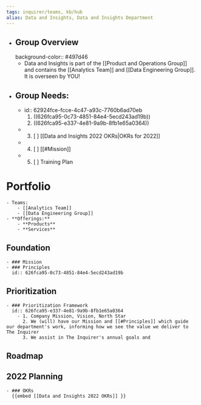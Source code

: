 ```yaml
---
tags: inquirer/teams, kb/hub
alias: Data and Insights, Data and Insights Department
---
```


- ## Group Overview
  background-color:: #497d46
	- Data and Insights is part of the [[Product and Operations Group]] and contains the [[Analytics Team]] and [[Data Engineering Group]]. It is overseen by YOU!
- ## Group Needs:
	- id:: 62924fce-fcce-4c47-a93c-7760b6ad70eb
	  1. ((626fca95-0c73-4851-84e4-5ecd243ad19b))
	  2. ((626fca95-e337-4e81-9a9b-8fb1e65a0364))
	- 3. [ ] [[Data and Insights 2022 OKRs|OKRs for 2022]]
	- 4. [ ] [[#Mission]]
	- 5. [ ] Training Plan
# Portfolio
	- Teams:
		- [[Analytics Team]]
		- [[Data Engineering Group]]
	- **Offerings:**
		- **Products**
		- **Services**
## Foundation
	- ### Mission
	- ### Principles
	  id:: 626fca95-0c73-4851-84e4-5ecd243ad19b
## Prioritization
	- ### Prioritization Framework
	  id:: 626fca95-e337-4e81-9a9b-8fb1e65a0364
		- 1. Company Mission, Vision, North Star
		  2. We (will) have our Mission and [[#Principles]] which guide our department's work, informing how we see the value we deliver to The Inquirer
		  3. We assist in The Inquirer's annual goals and
## Roadmap
## 2022 Planning
	- ### OKRs
	  {{embed [[Data and Insights 2022 OKRs]] }}